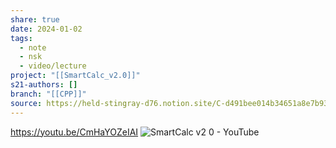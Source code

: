 ```yaml
---
share: true
date: 2024-01-02
tags:
  - note
  - nsk
  - video/lecture
project: "[[SmartCalc_v2.0]]"
s21-authors: []
branch: "[[CPP]]"
source: https://held-stingray-d76.notion.site/C-d491bee014b34651a8e7b93f6be2631c
---
```


https://youtu.be/CmHaYOZeIAI
![SmartCalc v2 0 - YouTube](https://youtu.be/CmHaYOZeIAI)
